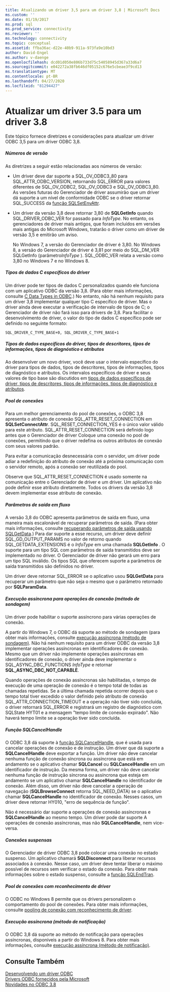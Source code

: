 ```yaml
---
title: Atualizando um driver 3,5 para um driver 3,8 | Microsoft Docs
ms.custom: ''
ms.date: 01/19/2017
ms.prod: sql
ms.prod_service: connectivity
ms.reviewer: ''
ms.technology: connectivity
ms.topic: conceptual
ms.assetid: ffba36ac-d22e-40b9-911a-973fa9e10bd3
author: David-Engel
ms.author: v-daenge
ms.openlocfilehash: dcd01d050e806b733d75c54058945d367a33d6a7
ms.sourcegitcommit: e042272a38fb646df05152c676e5cbeae3f9cd13
ms.translationtype: MT
ms.contentlocale: pt-BR
ms.lasthandoff: 04/27/2020
ms.locfileid: "81294427"
---
```

# <a name="upgrading-a-35-driver-to-a-38-driver"></a>Atualizar um driver 3.5 para um driver 3.8
Este tópico fornece diretrizes e considerações para atualizar um driver ODBC 3,5 para um driver ODBC 3,8.  
  
##### <a name="version-numbers"></a>Números de versão  
 As diretrizes a seguir estão relacionadas aos números de versão:  
  
-   Um driver deve dar suporte a SQL_OV_ODBC3_80 para SQL_ATTR_ODBC_VERSION, retornando SQL_ERROR para valores diferentes de SQL_OV_ODBC2, SQL_OV_ODBC3 e SQL_OV_ODBC3_80. As versões futuras do Gerenciador de driver assumirão que um driver dá suporte a um nível de conformidade ODBC se o driver retornar SQL_SUCCESS da [função SQLSetEnvAttr](../../../odbc/reference/syntax/sqlsetenvattr-function.md).  
  
-   Um driver da versão 3,8 deve retornar 3,80 de **SQLGetInfo** quando SQL_DRIVER_ODBC_VER for passado para *InfoType*. No entanto, os gerenciadores de driver mais antigos, que foram incluídos em versões mais antigas do Microsoft Windows, tratarão o driver como um driver de versão 3,5 e emitirão um aviso.  
  
     No Windows 7, a versão do Gerenciador de driver é 3,80. No Windows 8, a versão do Gerenciador de driver é 3,81 por meio do SQL_DM_VER SQLGetInfo (parâmetro*InfoType* ). SQL_ODBC_VER relata a versão como 3,80 no Windows 7 e no Windows 8.  
  
##### <a name="driver-specific-c-data-types"></a>Tipos de dados C específicos do driver  
 Um driver pode ter tipos de dados C personalizados quando ele funciona com um aplicativo ODBC da versão 3,8. (Para obter mais informações, consulte [C Data Types in ODBC](../../../odbc/reference/develop-app/c-data-types-in-odbc.md).) No entanto, não há nenhum requisito para um driver 3,8 implementar qualquer tipo C específico de driver. Mas o driver ainda deve executar a verificação de intervalo de tipos de C; o Gerenciador de driver não fará isso para drivers de 3,8. Para facilitar o desenvolvimento de driver, o valor do tipo de dados C específico pode ser definido no seguinte formato:  
  
```  
SQL_DRIVER_C_TYPE_BASE+0, SQL_DRIVER_C_TYPE_BASE+1  
```  
  
##### <a name="driver-specific-data-types-descriptor-types-information-types-diagnostic-types-and-attributes"></a>Tipos de dados específicos do driver, tipos de descritores, tipos de informações, tipos de diagnóstico e atributos  
 Ao desenvolver um novo driver, você deve usar o intervalo específico do driver para tipos de dados, tipos de descritores, tipos de informações, tipos de diagnóstico e atributos. Os intervalos específicos de driver e seus valores de tipo base são discutidos em [tipos de dados específicos de driver, tipos de descritores, tipos de informações, tipos de diagnóstico e atributos](../../../odbc/reference/develop-app/driver-specific-data-types-descriptor-information-diagnostic.md).  
  
##### <a name="connection-pooling"></a>Pool de conexões  
 Para um melhor gerenciamento do pool de conexões, o ODBC 3,8 apresenta o atributo de conexão SQL_ATTR_RESET_CONNECTION em **SQLSetConnectAttr**. SQL_RESET_CONNECTION_YES é o único valor válido para este atributo. SQL_ATTR_RESET_CONNECTION será definido logo antes que o Gerenciador de driver Coloque uma conexão no pool de conexões, permitindo que o driver redefina os outros atributos de conexão com seus valores padrão.  
  
 Para evitar a comunicação desnecessária com o servidor, um driver pode adiar a redefinição do atributo de conexão até a próxima comunicação com o servidor remoto, após a conexão ser reutilizada do pool.  
  
 Observe que SQL_ATTR_RESET_CONNECTION é usado somente na comunicação entre o Gerenciador de driver e um driver. Um aplicativo não pode definir esse atributo diretamente. Todos os drivers da versão 3,8 devem implementar esse atributo de conexão.  
  
##### <a name="streamed-output-parameters"></a>Parâmetros de saída em fluxo  
 A versão 3,8 do ODBC apresenta parâmetros de saída em fluxo, uma maneira mais escalonável de recuperar parâmetros de saída. (Para obter mais informações, consulte [recuperando parâmetros de saída usando SQLGetData](../../../odbc/reference/develop-app/retrieving-output-parameters-using-sqlgetdata.md).) Para dar suporte a esse recurso, um driver deve definir SQL_GD_OUTPUT_PARAMS no valor de retorno quando SQL_GETDATA_EXTENSIONS é o *InfoType* em uma chamada **SQLGetInfo** . O suporte para um tipo SQL com parâmetros de saída transmitidos deve ser implementado no driver. O Gerenciador de driver não gerará um erro para um tipo SQL inválido. Os tipos SQL que oferecem suporte a parâmetros de saída transmitidos são definidos no driver.  
  
 Um driver deve retornar SQL_ERROR se o aplicativo usou **SQLGetData** para recuperar um parâmetro que não seja o mesmo que o parâmetro retornado por **SQLParamData**.  
  
##### <a name="asynchronous-execution-for-connection-operations-polling-method"></a>Execução assíncrona para operações de conexão (método de sondagem)  
 Um driver pode habilitar o suporte assíncrono para várias operações de conexão.  
  
 A partir do Windows 7, o ODBC dá suporte ao método de sondagem (para obter mais informações, consulte [execução assíncrona (método de sondagem)](../../../odbc/reference/develop-app/asynchronous-execution-polling-method.md). Não há nenhum requisito para um driver ODBC da versão 3,8 implementar operações assíncronas em identificadores de conexão. Mesmo que um driver não implemente operações assíncronas em identificadores de conexão, o driver ainda deve implementar o SQL_ASYNC_DBC_FUNCTIONS *InfoType* e retornar **SQL_ASYNC_DBC_NOT_CAPABLE**.  
  
 Quando operações de conexão assíncronas são habilitadas, o tempo de execução de uma operação de conexão é o tempo total de todas as chamadas repetidas. Se a última chamada repetida ocorrer depois que o tempo total tiver excedido o valor definido pelo atributo de conexão SQL_ATTR_CONNECTION_TIMEOUT e a operação não tiver sido concluída, o driver retornará SQL_ERROR e registrará um registro de diagnóstico com SQLState HYT01 e a mensagem "tempo limite de conexão expirado". Não haverá tempo limite se a operação tiver sido concluída.  
  
##### <a name="sqlcancelhandle-function"></a>Função SQLCancelHandle  
 O ODBC 3,8 dá suporte à [função SQLCancelHandle](../../../odbc/reference/syntax/sqlcancelhandle-function.md), que é usada para cancelar operações de conexão e de instrução. Um driver que dá suporte a **SQLCancelHandle** deve exportar a função. Um driver não deve cancelar nenhuma função de conexão síncrona ou assíncrona que está em andamento se o aplicativo chamar **SQLCancel** ou **SQLCancelHandle** em um identificador de instrução. Da mesma forma, um driver não deve cancelar nenhuma função de instrução síncrona ou assíncrona que esteja em andamento se um aplicativo chamar **SQLCancelHandle** no identificador de conexão. Além disso, um driver não deve cancelar a operação de navegação (**SQLBrowseConnect** retorna SQL_NEED_DATA) se o aplicativo chamar **SQLCancelHandle** no identificador de conexão. Nesses casos, um driver deve retornar HY010, "erro de sequência de função".  
  
 Não é necessário dar suporte a operações de conexão assíncronas e **SQLCancelHandle** ao mesmo tempo. Um driver pode dar suporte A operações de conexão assíncronas, mas não **SQLCancelHandle**, nem vice-versa.  
  
##### <a name="suspended-connections"></a>Conexões suspensas  
 O Gerenciador de driver ODBC 3,8 pode colocar uma conexão no estado suspenso. Um aplicativo chamará **SQLDisconnect** para liberar recursos associados à conexão. Nesse caso, um driver deve tentar liberar o máximo possível de recursos sem verificar o estado da conexão. Para obter mais informações sobre o estado suspenso, consulte a [função SQLEndTran](../../../odbc/reference/syntax/sqlendtran-function.md).  
  
##### <a name="driver-aware-connection-pooling"></a>Pool de conexões com reconhecimento de driver  
 O ODBC no Windows 8 permite que os drivers personalizem o comportamento do pool de conexões. Para obter mais informações, consulte [pooling de conexão com reconhecimento de driver](../../../odbc/reference/develop-app/driver-aware-connection-pooling.md).  
  
##### <a name="asynchronous-execution-notification-method"></a>Execução assíncrona (método de notificação)  
 O ODBC 3,8 dá suporte ao método de notificação para operações assíncronas, disponíveis a partir do Windows 8. Para obter mais informações, consulte [execução assíncrona (método de notificação)](../../../odbc/reference/develop-app/asynchronous-execution-notification-method.md).  
  
## <a name="see-also"></a>Consulte Também  
 [Desenvolvendo um driver ODBC](../../../odbc/reference/develop-driver/developing-an-odbc-driver.md)   
 [Drivers ODBC fornecidos pela Microsoft](../../../odbc/microsoft/microsoft-supplied-odbc-drivers.md)   
 [Novidades no ODBC 3.8](../../../odbc/reference/what-s-new-in-odbc-3-8.md)
